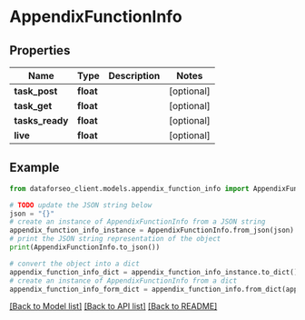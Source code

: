 # AppendixFunctionInfo


## Properties

Name | Type | Description | Notes
------------ | ------------- | ------------- | -------------
**task_post** | **float** |  | [optional] 
**task_get** | **float** |  | [optional] 
**tasks_ready** | **float** |  | [optional] 
**live** | **float** |  | [optional] 

## Example

```python
from dataforseo_client.models.appendix_function_info import AppendixFunctionInfo

# TODO update the JSON string below
json = "{}"
# create an instance of AppendixFunctionInfo from a JSON string
appendix_function_info_instance = AppendixFunctionInfo.from_json(json)
# print the JSON string representation of the object
print(AppendixFunctionInfo.to_json())

# convert the object into a dict
appendix_function_info_dict = appendix_function_info_instance.to_dict()
# create an instance of AppendixFunctionInfo from a dict
appendix_function_info_form_dict = appendix_function_info.from_dict(appendix_function_info_dict)
```
[[Back to Model list]](../README.md#documentation-for-models) [[Back to API list]](../README.md#documentation-for-api-endpoints) [[Back to README]](../README.md)


